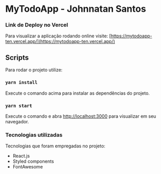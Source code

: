 # MyTodoApp - Johnnatan Santos

### Link de Deploy no Vercel

Para visualizar a aplicação rodando online visite: [https://mytodoapp-ten.vercel.app/](https://mytodoapp-ten.vercel.app/)

## Scripts

Para rodar o projeto utilize:

### `yarn install`

Execute o comando acima para instalar as dependências do projeto.

### `yarn start`

Execute o comando e abra [http://localhost:3000](http://localhost:3000) para visualizar em seu navegador.

### Tecnologias utilizadas

Tecnologias que foram empregadas no projeto:

- React.js
- Styled components
- FontAwesome